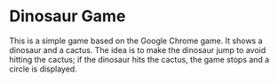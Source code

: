 # Dinosaur Game

This is a simple game based on the Google Chrome game. It shows a dinosaur and
a cactus. The idea is to make the dinosaur jump to avoid hitting the cactus;
if the dinosaur hits the cactus, the game stops and a circle is displayed.
